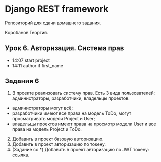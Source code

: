# Django REST framework

Репозиторий для сдачи домашнего задания.

Коробанов Георгий.

## Урок 6. Авторизация. Система прав
* 14:07 start project
* 14:11 author if first_name

## Задания 6
1. В проекте реализовать систему прав. 
Есть 3 вида пользователей: администраторы, разработчики, владельцы проектов.
* администраторы могут всё;
* разработчики имеют все права на модель ToDo, могут просматривать модели Project и User;
* владельцы проектов имеют права на просмотр модели User и все права на модель Project и ToDo.
2. Добавить в проект базовую авторизацию.
3. Добавить в проект авторизацию по токену.
4. (Задание со *) Добавить в проект авторизацию по JWT токену: [ссылка](https://github.com/SimpleJWT/django-rest-framework-simplejwt).

[comment]: <> (## Урок 5. Routing. SPA )
[comment]: <> (* 0:00 start)
[comment]: <> (* 0:02 hw -1)
[comment]: <> (* 0:12 webinar)
[comment]: <> (* 0:22 npm i react-router-dom@5.2.0)
[comment]: <> (* 0:35 HashRouter)
[comment]: <> (* 0:41 BrowserRouter)
[comment]: <> (* 0:44 nav | Link)
[comment]: <> (* 0:50 notfound404)
[comment]: <> (* 0:53 Switch)
[comment]: <> (* 0:55 Redirect)
[comment]: <> (* 1:08 after relax)
[comment]: <> (* 1:11 link author name)
[comment]: <> (* 1:13 useparams | Router с параметрами)
[comment]: <> (* 1:24 hw)
[comment]: <> (* 1:29 authorID)
[comment]: <> (* 1:34 correct)
[comment]: <> (* 1:37 load part of component)
[comment]: <> (## Задания 5)
[comment]: <> (* Исправить ДЗ 4 в соответствии с исправлениями Пухова и Николая)
[comment]: <> (1. Сделать переходы между тремя страницами: список пользователей, список проектов, список ToDo. )
[comment]: <> (2. Добавить компоненты для новых страниц &#40;список проектов и список ToDo&#41; и загрузку данных с back-end. )
[comment]: <> (3. При необходимости перенастроить сериализацию на стороне back-end. )
[comment]: <> (4. По желанию можно добавить любые другие страницы.)
[comment]: <> (5. &#40;Задание со *&#41; Реализовать страницу с информацией для одного проекта. Переход на неё осуществляется по нажатию на проект из списка.)
[comment]: <> (## Урок 4. Views. Filtering. Pagination)
[comment]: <> (* 0:01 start hw)
[comment]: <> (* 0:06 mixer)
[comment]: <> (* 0:09 camelCase)
[comment]: <> (* 0:10 views)
[comment]: <> (* 0:14 APIView -> Generic -> ModelViewSet)
[comment]: <> (* 0:22 func get APIView)
[comment]: <> (* 0:25 CreateAPIView mixins)
[comment]: <> (* 0:34 ViewSet)
[comment]: <> (* 0:40 only)
[comment]: <> (* 0:43 ModelViewSet)
[comment]: <> (* 0:47 relax 1:13)
[comment]: <> (* 0:57 Custom ViewSet)
[comment]: <> (* 1:02 filters)
[comment]: <> (* 1:06 kwargs filter)
[comment]: <> (* 1:09 query_params)
[comment]: <> (* 1:13 django_filters)
[comment]: <> (* 1:15 filterset_class)
[comment]: <> (* 1:17 paginations)
[comment]: <> (* 1:21 hw mixer)
[comment]: <> (* 1:23 hw +1)
[comment]: <> (## Задания 4)
[comment]: <> (1. Установить размер страницы для всех api 100 записей. )
[comment]: <> (2. Выбрать подходящий класс для постраничного вывода.)
[comment]: <> (3. В проекте доработать API следующим образом:)
[comment]: <> (   * модель User: есть возможность просмотра списка и каждого пользователя в отдельности, можно вносить изменения, нельзя удалять и создавать;)
[comment]: <> (   * модель Project: доступны все варианты запросов; для постраничного вывода установить размер страницы 10 записей; добавить фильтрацию по совпадению части названия проекта;)
[comment]: <> (   * модель ToDo: доступны все варианты запросов; при удалении не удалять ToDo, а выставлять признак, что оно закрыто; добавить фильтрацию по проекту; для постраничного вывода установить размер страницы 20.)
[comment]: <> (4. &#40;Задание со *&#41; В модели ToDo добавить фильтрацию по дате создания. Передадим 2 даты, дату начала и окончания &#40;https://django-filter.readthedocs.io/en/latest/index.html&#41;.)
[comment]: <> (## Урок 3. Serializers. Renderers. Routers)
[comment]: <> (* 0:01 start webinar)
[comment]: <> (* 0:02 hw -1)
[comment]: <> (* 0:08 presume)
[comment]: <> (* 0:11 test_models)
[comment]: <> (* 0:12 test_serializers | configurations)
[comment]: <> (* 0:30 test_serializers1)
[comment]: <> (* 0:50 relax)
[comment]: <> (* 1:01 test_serializers2)
[comment]: <> (* 1:05 many=True)
[comment]: <> (* 1:07 Author __str__ | models | migrations | manytomany in db)
[comment]: <> (* 1:11 serializers)
[comment]: <> (* 1:15 views)
[comment]: <> (* 1:17 urls)
[comment]: <> (* 1:19 serializers to view many authors)
[comment]: <> (* 1:22 HyperlinkedModelSerializer)
[comment]: <> (* 1:27 settings renderer classes)
[comment]: <> (* 1:32 simple router)
[comment]: <> (* 1:34 hw)
[comment]: <> (## Задания 3)
[comment]: <> (1. В проекте создать новое приложение для работы с TODO.)
[comment]: <> (2. Добавить модель Project. Это проект, для которого записаны TODO. У него есть название, может быть ссылка на репозиторий и набор пользователей, которые работают с этим проектом. Создать модель, выбрать подходящие типы полей и связей с другими моделями.)
[comment]: <> (3. Добавить модель TODO. Это заметка. У ToDo есть проект, в котором сделана заметка, текст заметки, дата создания и обновления, пользователь, создавший заметку. Содержится и признак — активно TODO или закрыто. Выбрать подходящие типы полей и связей с другими моделями.)
[comment]: <> (4. Создать API для моделей Projects и ToDo. Пока можно использовать ViewSets по аналогии с моделью User.)
[comment]: <> (5. При сериализации моделей выбрать нужный вид для связанных моделей.)
[comment]: <> (6. &#40;Задание со *&#41; На стороне клиента используется camelCase в отличие от snake_case, который мы используем в python. Реализовать представление данных в виде camelCase &#40;https://www.django-rest-framework.org/api-guide/parsers/#camelcase-json&#41;.)
[comment]: <> (7. &npm install react-bootstrap)
[comment]: <> (## Урок 2. Введение в React. Компонентный подход)
[comment]: <> (* 0:00 start webinar)
[comment]: <> (* 0:11 install)
[comment]: <> (* 0:13 npx create-react-app frontend)
[comment]: <> (* 0:17 npm start)
[comment]: <> (* 0:27 app component props)
[comment]: <> (* 0:30 states auth?)
[comment]: <> (* 0:35 components)
[comment]: <> (* 0:36 author item)
[comment]: <> (* 0:40 author list)
[comment]: <> (* 0:48 componentDidMount)
[comment]: <> (* 1:06 after relax)
[comment]: <> (* 1:12 npm install axios | import in App)
[comment]: <> (* 1:16 axios get)
[comment]: <> (* 1:18 pip install django-cors-headers)
[comment]: <> (* 1:19 settings cors)
[comment]: <> (* 1:27 hw)
[comment]: <> (## Задания 2)
[comment]: <> (1. С помощью create-react-app создать приложение для front-end-части проекта.)
[comment]: <> (2. На React создать страницу для отображения списка пользователей из нескольких компонентов. Пока эта страница будет доступна всем, после разграничения прав и только для администратора. )
[comment]: <> (3. Добавить на страницу компоненты Menu и Footer.)
[comment]: <> (4. В главном приложении получить данные обо всех пользователях и вывести их на странице.)
[comment]: <> (## Урок 1. Введение в REST и Django REST Framework)
[comment]: <> (* 1:24 install libs)
[comment]: <> (* 1:28 add app rest_framework | startapp authors)
[comment]: <> (* 1:29 model author)
[comment]: <> (* 1:31 urls rest)
[comment]: <> (* 1:33 serializers)
[comment]: <> (* 1:37 views)
[comment]: <> (* 1:41 router)
[comment]: <> (* 1:58 resume)
[comment]: <> (* 2:08 hw)
[comment]: <> (## Задания 1)
[comment]: <> (1. Создать новый проект на github или gitlab.)
[comment]: <> (2. Создать django-проект.)
[comment]: <> (3. Установить DRF и подключить его к django-проекту.)
[comment]: <> (4. Создать приложение для работы с пользователем.)
[comment]: <> (5. Создать свою модель пользователя.)
[comment]: <> (6. В ней поле email сделать уникальным.)
[comment]: <> (7. Сделать для неё базовое API — по аналогии модели Author. В качестве полей выбрать username, firstname, lastname, email. Если выбрать все поля, при попытке сериализации может возникнуть ошибка сериализации связанного поля. Эту тему мы рассмотрим далее.)
[comment]: <> (8. Подключить стандартную админку.)
[comment]: <> (10. &#40;Задание со *&#41; Создать management command — скрипт для запуска через manage.py для автоматического создания суперпользователя и нескольких тестовых пользователей &#40;Management commands&#41;.)
[comment]: <> (11. Сдать работу в виде ссылки на репозиторий с кодом.)
